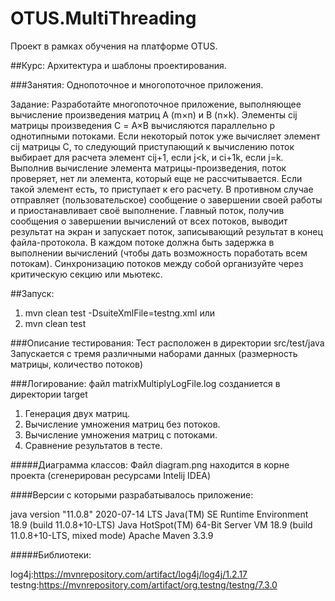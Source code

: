 # OTUS.MultiThreading
Проект в рамках обучения на платформе OTUS.

##Курс: Архитектура и шаблоны проектирования.

###Занятия: Однопоточное и многопоточное приложения.

Задание: Разработайте многопоточное приложение, выполняющее вычисление произведения матриц A (m×n) и B (n×k). Элементы cij матрицы произведения С = A×B вычисляются параллельно p однотипными потоками. Если некоторый поток уже вычисляет элемент cij матрицы C, то следующий приступающий к вычислению поток выбирает для расчета элемент cij+1, если j<k, и ci+1k, если j=k. Выполнив вычисление элемента матрицы-произведения, поток проверяет, нет ли элемента, который еще не рассчитывается. Если такой элемент есть, то приступает к его расчету. В противном случае отправляет (пользовательское) сообщение о завершении своей работы и приостанавливает своё выполнение. Главный поток, получив сообщения о завершении вычислений от всех потоков, выводит результат на экран и запускает поток, записывающий результат в конец файла-протокола. В каждом потоке должна быть задержка в выполнении вычислений (чтобы дать возможность поработать всем потокам). Синхронизацию потоков между собой организуйте через критическую секцию или мьютекс.

##Запуск:
1. mvn clean test -DsuiteXmlFile=testng.xml 
    или
2. mvn clean test

###Описание тестирования:
Тест расположен в директории src/test/java
Запускается с тремя различными наборами данных (размерность матрицы, количество потоков)

###Логирование: 
файл matrixMultiplyLogFile.log созданиется в директории target
1. Генерация двух матриц.
2. Вычисление умножения матриц без потоков.
3. Вычисление умножения матриц с потоками.
4. Сравнение результатов в тесте.

#####Диаграмма классов:
Файл diagram.png находится в корне проекта (сгенерирован ресурсами Intelij IDEA)

####Версии с которыми разрабатывалось приложение:

java version "11.0.8" 2020-07-14 LTS
Java(TM) SE Runtime Environment 18.9 (build 11.0.8+10-LTS)
Java HotSpot(TM) 64-Bit Server VM 18.9 (build 11.0.8+10-LTS, mixed mode)
Apache Maven 3.3.9

#####Библиотеки:

log4j:https://mvnrepository.com/artifact/log4j/log4j/1.2.17
testng:https://mvnrepository.com/artifact/org.testng/testng/7.3.0